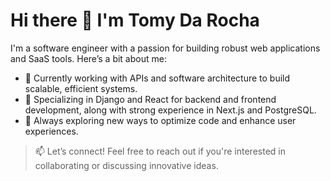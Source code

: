# Hi there 👋 I'm Tomy Da Rocha
I'm a software engineer with a passion for building robust web applications and SaaS tools. Here’s a bit about me:

- 🔧 Currently working with APIs and software architecture to build scalable, efficient systems.
- 🚀 Specializing in Django and React for backend and frontend development, along with strong experience in Next.js and PostgreSQL.
- 🌱 Always exploring new ways to optimize code and enhance user experiences.
  
> 📫 Let’s connect! Feel free to reach out if you're interested in collaborating or discussing innovative ideas.
